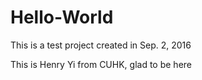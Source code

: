 # Hello-World
This is a test project created in Sep. 2, 2016

This is Henry Yi from CUHK, glad to be here
